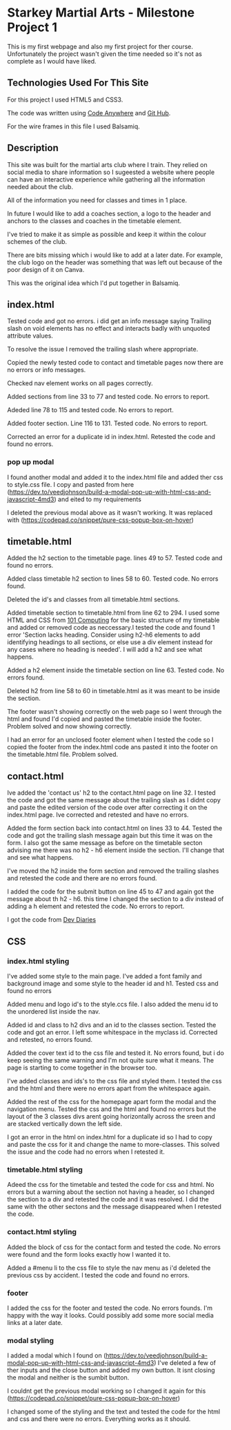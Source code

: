 # Starkey Martial Arts - Milestone Project 1

 This is my first webpage and also my first project for ther course. Unfortunately the project wasn't given the time needed so it's not as complete as I would have liked.

## Technologies Used For This Site

For this project I used HTML5 and CSS3.

The code was written using [Code Anywhere](<https://app.codeanywhere.com>) and [Git Hub](<https://github.com/>).

For the wire frames in this file I used Balsamiq.

## Description

This site was built for the martial arts club where I train. They relied on social media to share information so I sugeested a website where people can have an interactive experience while gathering all the information needed about the club.

All of the information you need for classes and times in 1 place.

In future I would like to add a coaches section, a logo to the header and anchors to the classes and coaches in the timetable element.

I've tried to make it as simple as possible and keep it within the colour schemes of the club.

There are bits missing which i would like to add at a later date. For example, the club logo on the header was something that was left out because of the poor design of it on Canva.

This was the original idea which I'd put together in Balsamiq.

<!--add screenshot of wireframe-->

## index.html

Tested code and got no errors. i did get an info message saying Trailing slash on void elements has no effect and interacts badly with unquoted attribute values.

To resolve the issue I removed the trailing slash where appropriate.

Copied the newly tested code to contact and timetable pages now there are no errors or info messages.

Checked nav element works on all pages correctly.

Added sections from line 33 to 77 and tested code. No errors to report.

Adeded line 78 to 115 and tested code. No errors to report.

Added footer section. Line 116 to 131. Tested code. No errors to report.

Corrected an error for a duplicate id in index.html. Retested the code and found no errors.

### pop up modal

<!--I changed this modal for another 1 that I found-->

<!--Ive added a pop up modal to lines 33 to 51 which i took from [bootstrap] (<https://getbootstrap.com/docs/4.0/components/modal/>). I've tested the code and found no errors so I changed the text to suit my requirements.-->

I found another modal and added it to the index.html file and added ther css to style.css file. I copy and pasted from here (<https://dev.to/veedjohnson/build-a-modal-pop-up-with-html-css-and-javascript-4md3>) and eited to my requirements

I deleted the previous modal above as it wasn't working. It was replaced with (<https://codepad.co/snippet/pure-css-popup-box-on-hover>)

## timetable.html

Added the h2 section to the timetable page. lines 49 to 57. Tested code and found no errors.

Added class timetable h2 section to lines 58 to 60. Tested code. No errors found.

Deleted the id's and classes from all timetable.html sections.

Added timetable section to timetable.html from line 62 to 294. I used some HTML and CSS from [101 Computing](<https://www.101computing.net/my-timetable-in-html-css/>) for the basic structure of my timetable and added or removed code as neccessary.I tested the code and found 1 error 'Section lacks heading. Consider using h2-h6 elements to add identifying headings to all sections, or else use a div element instead for any cases where no heading is needed'. I will add a h2 and see what happens.

Added a h2 element inside the timetable section on line 63. Tested code. No errors found.

Deleted h2 from line 58 to 60 in timetable.html as it was meant to be inside the section.

The footer wasn't showing correctly on the web page so I went through the html and found I'd copied and pasted the timetable inside the footer. Problem solved and now showing correctly.

I had an error for an unclosed footer element when I tested the code so I copied the footer from the index.html code ans pasted it into the footer on the timetable.html file. Problem solved.


## contact.html

Ive added the 'contact us' h2 to the contact.html page on line 32. I tested the code and got the same message about the trailing slash as I didnt copy and paste the edited version of the code over after correcting it on the index.html page. Ive corrected and retested and have no errors.

Added the form section back into contact.html on lines 33 to 44. Tested the code and got the trailing slash message again but this time it was on the form. I also got the same message as before on the timetable secton advising me there was no h2 - h6 element inside the section. I'll change that and see what happens.

I've moved the h2 inside the form section and removed the trailing slashes and retested the code and there are no errors found.

I added the code for the submit button on line 45 to 47 and again got the message about th h2 - h6. this time I changed the section to a div instead of adding a h element and retested the code. No errors to report.

<!--There were some styling issues with the submit button being inside my form element so I Googled how to put it outside and styled it-->
I got the code from [Dev Diaries](https://www.dev-diaries.com/social-posts/html-submit-button-outside-form/#:~:text=For%20a%20HTML%20form%20element,with%20the%20button's%20form%20property.)

## CSS

### index.html styling

I've added some style to the main page. I've added a font family and background image and some style to the header id and h1. Tested css and found no errors
<!--add screenshot of page with style-->
Added menu and logo id's to the style.ccs file. I also added the menu id to the unordered list inside the nav.

Added id and class to h2 divs and an id to the classes section. Tested the code and got an error. I left some whitespace in the myclass id. Corrected and retested, no errors found.

Added the cover text id to the css file and tested it. No errors found, but i do keep seeing the same warning and I'm not quite sure what it means. The page is starting to come together in the browser too.
<!--add screen shots of css warning and web page-->

I've added classes and ids's to the css file and styled them. I tested the css and the html and there were no errors apart from the whitespace again.

Added the rest of the css for the homepage apart form the modal and the navigation menu. Tested the css and the html and found no errors but the layout of the 3 classes divs arent going horizontally across the sreen and are stacked vertically down the left side.

I got an error in the html on index.html for a duplicate id so I had to copy and paste the css for it and change the name to more-classes. This solved the issue and the code had no errors when I retested it.

### timetable.html styling

Adeed the css for the timetable and tested the code for css and html. No errors but a warning about the section not having a header, so I changed the section to a div and retested the code and it was resolved. I did the same with the other sectons and the message disappeared when I retested the code.


### contact.html styling

Added the block of css for the contact form and tested the code. No errors were found and the form looks exactly how I wanted it to.

Added a #menu li to the css file to style the nav menu as i'd deleted the previous css by accident. I tested the code and found no errors.


### footer 

I added the css for the footer and tested the code. No errors founds. I'm happy with the way it looks. Could possibly add some more social media links at a later date.


### modal styling

I added a modal which I found on (<https://dev.to/veedjohnson/build-a-modal-pop-up-with-html-css-and-javascript-4md3>)
I've deleted a few of ther inputs and the close button and added my own button. It isnt closing the modal and neither is the sumbit button.

I couldnt get the previous modal working so I changed it again for this (<https://codepad.co/snippet/pure-css-popup-box-on-hover>)

I changed some of the styling and the text and tested the code for the html and css and there were no errors. Everything works as it should.
